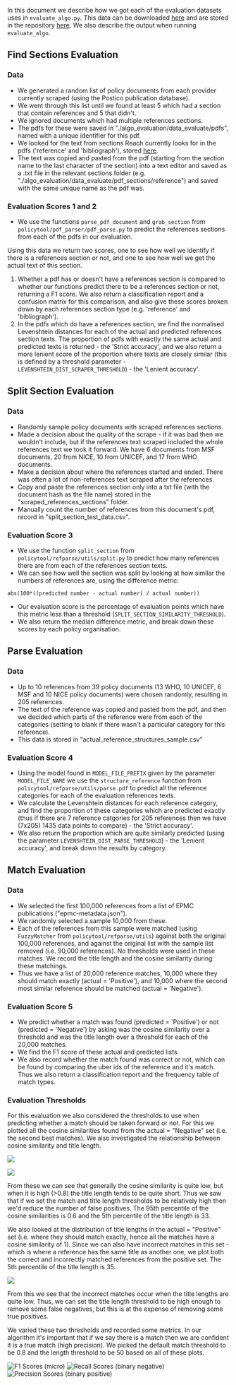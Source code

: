 In this document we describe how we got each of the evaluation datasets uses in `evaluate_algo.py`. This data can be downloaded [here](https://s3-eu-west-1.amazonaws.com/datalabs-data/policy_tool_tests) and are stored in the repository [here](policytool/refparse/algo_evaluation/data_evaluate). We also describe the output when running `evaluate_algo`.


## Find Sections Evaluation
### Data
- We generated a random list of policy documents from each provider currently scraped (using the Postico publication database).
- We went through this list until we found at least 5 which had a section that contain references and 5 that didn't.
- We ignored documents which had multiple references sections.
- The pdfs for these were saved in "./algo_evaluation/data_evaluate/pdfs", named with a unique identifier for this pdf.
- We looked for the text from sections Reach currently looks for in the pdfs ('reference' and 'bibliograph'), stored [here](policytool/resources/section_keywords.txt).
- The text was copied and pasted from the pdf (starting from the section name to the last character of the section) into a text editor and saved as a .txt file in the relevant sections folder (e.g. "./algo_evaluation/data_evaluate/pdf_sections/reference") and saved with the same unique name as the pdf was.


### Evaluation Scores 1 and 2
- We use the functions `parse_pdf_document` and `grab_section` from `policytool/pdf_parser/pdf_parse.py` to predict the references sections from each of the pdfs in our evaluation.

Using this data we return two scores, one to see how well we identify if there is a references section or not, and one to see how well we get the actual text of this section.
1. Whether a pdf has or doesn't have a references section is compared to whether our functions predict there to be a references section or not, returning a F1 score. We also return a classification report and a confusion matrix for this comparison, and also give these scores broken down by each references section type (e.g. 'reference' and 'bibliograph').
2. In the pdfs which do have a references section, we find the normalised Levenshtein distances for each of the actual and predicted references section texts. The proportion of pdfs with exactly the same actual and predicted texts is returned - the 'Strict accuracy', and we also return a more lenient score of the proportion where texts are closely similar (this is defined by a threshold parameter - `LEVENSHTEIN_DIST_SCRAPER_THRESHOLD`) - the 'Lenient accuracy'.

## Split Section Evaluation
### Data
- Randomly sample policy documents with scraped references sections.
- Made a decision about the quality of the scrape - if it was bad then we wouldn't include, but if the references text scraped included the whole references text we took it forward. We have 6 documents from MSF documents, 20 from NICE, 10 from UNICEF, and 17 from WHO documents.
- Make a decision about where the references started and ended. There was often a lot of non-references text scraped after the references.
- Copy and paste the references section only into a txt file (with the document hash as the file name) stored in the "scraped_references_sections" folder.
- Manually count the number of references from this document's pdf, record in "split_section_test_data.csv".


### Evaluation Score 3
- We use the function `split_section` from `policytool/refparse/utils/split.py` to predict how many references there are from each of the references section texts.
- We can see how well the section was split by looking at how similar the numbers of references are, using the difference metric:
```
abs(100*((predicted number - actual number) / actual number))
```
- Our evaluation score is the percentage of evaluation points which have this metric less than a threshold (`SPLIT_SECTION_SIMILARITY_THRESHOLD`).
- We also return the median difference metric, and break down these scores by each policy organisation.

## Parse Evaluation

### Data
- Up to 10 references from 39 policy documents (13 WHO, 10 UNICEF, 6 MSF and 10 NICE policy documents) were chosen randomly, resulting in 205 references.
- The text of the reference was copied and pasted from the pdf, and then we decided which parts of the reference were from each of the categories (setting to blank if there wasn't a particular category for this reference).
- This data is stored in "actual_reference_structures_sample.csv"

### Evaluation Score 4
- Using the model found in `MODEL_FILE_PREFIX` given by the parameter `MODEL_FILE_NAME` we use the `structure_reference` function from `policytool/refparse/utils/parse.pdf` to predict all the reference categories for each of the evaluation references texts.
- We calculate the Levenshtein distances for each reference category, and find the proportion of these categories which are predicted exactly (thus if there are 7 reference catgories for 205 references then we have (7x205) 1435 data points to compare) - the 'Strict accuracy'.
- We also return the proportion which are quite similarly predicted (using the parameter `LEVENSHTEIN_DIST_PARSE_THRESHOLD`) - the 'Lenient accuracy', and break down the results by category.


## Match Evaluation

### Data
- We selected the first 100,000 references from a list of EPMC publications ("epmc-metadata.json").
- We randomly selected a sample 10,000 from these.
- Each of the references from this sample were matched (using `FuzzyMatcher` from `policytool/refparse/utils`) against both the original 100,000 references, and against the original list with the sample list removed (i.e. 90,000 references). No thresholds were used in these matches. We record the title length and the cosine similarity during these matchings.
- Thus we have a list of 20,000 reference matches, 10,000 where they should match exactly (actual = 'Positive'), and 10,000 where the second most similar reference should be matched (actual = 'Negative').

### Evaluation Score 5
- We predict whether a match was found (predicted = 'Positive') or not (predicted = 'Negative') by asking was the cosine similarity over a threshold and was the title length over a threshold for each of the 20,000 matches.
- We find the F1 score of these actual and predicted lists.
- We also record whether the match found was correct or not, which can be found by comparing the uber ids of the reference and it's match. Thus we also return a classification report and the frequency table of match types.

### Evaluation Thresholds
For this evaluation we also considered the thresholds to use when predicting whether a match should be taken forward or not. For this we plotted all the cosine similarities found from the actual = "Negative" set (i.e. the second best matches). We also investigated the relationship between cosine similarity and title length.

![](./policytool/refparse/algo_evaluation/exploratory/negative_cosines_hist_2019-06-19-1335.png)

![](./policytool/refparse/algo_evaluation/exploratory/negative_cosines_len_scatter_2019-06-19-1335.png)

From these we can see that generally the cosine similarity is quite low, but when it is high (>0.8) the title length tends to be quite short. Thus we saw that if we set the match and title length thresholds to be relatively high then we'd reduce the number of false positives. The 95th percentile of the cosine similarities is 0.6 and the 5th percentile of the title length is 33.

We also looked at the distribution of title lengths in the actual = "Positive" set (i.e. where they should match exactly, hence all the matches have a cosine similarity of 1). Since we can also have incorrect matches in this set - which is where a reference has the same title as another one, we plot both the correct and incorrectly matched references from the positive set. The 5th percentile of the title length is 35.

![](./policytool/refparse/algo_evaluation/exploratory/title_lengths_2019-06-19-1335.png)

From this we see that the incorrect matches occur when the title lengths are quite low. Thus, we can set the title length threshold to be high enough to remove some false negatives, but this is at the expense of removing some true positives.

We varied these two thresholds and recorded some metrics. In our algorithm it's important that if we say there is a match then we are confident it is a true match (high precision). We picked the default match threshold to be 0.8 and the length threshold to be 50 based on all of these plots.

![F1 Scores (micro)](./policytool/refparse/algo_evaluation/exploratory/thresholds_F1-Score_negative_heatmap_2019-06-19-1335_micro.png) ![Recall Scores (binary negative)](./policytool/refparse/algo_evaluation/exploratory/thresholds_Recall_negative_heatmap_2019-06-19-1335_binaryneg.png) ![Precision Scores (binary positive)](./policytool/refparse/algo_evaluation/exploratory/thresholds_Precision_negative_heatmap_2019-06-19-1335_binarypos.png)



